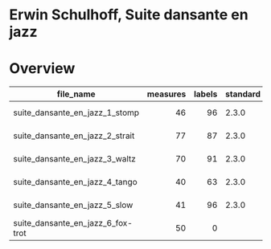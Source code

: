 # Erwin Schulhoff, Suite dansante en jazz

# Overview
|            file_name            |measures|labels|standard|annotators |reviewers|
|---------------------------------|-------:|-----:|--------|-----------|---------|
|suite_dansante_en_jazz_1_stomp   |      46|    96|2.3.0   |Amelia Brey|DK       |
|suite_dansante_en_jazz_2_strait  |      77|    87|2.3.0   |Amelia Brey|DK       |
|suite_dansante_en_jazz_3_waltz   |      70|    91|2.3.0   |Amelia Brey|DK       |
|suite_dansante_en_jazz_4_tango   |      40|    63|2.3.0   |Amelia Brey|DK       |
|suite_dansante_en_jazz_5_slow    |      41|    96|2.3.0   |Amelia Brey|DK       |
|suite_dansante_en_jazz_6_fox-trot|      50|     0|        |           |         |
